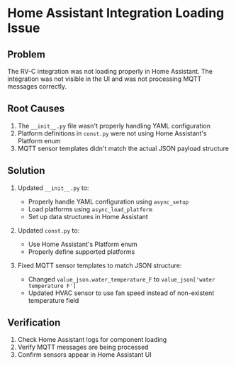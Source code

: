 # Home Assistant Integration Loading Issue

## Problem
The RV-C integration was not loading properly in Home Assistant. The integration was not visible in the UI and was not processing MQTT messages correctly.

## Root Causes
1. The `__init__.py` file wasn't properly handling YAML configuration
2. Platform definitions in `const.py` were not using Home Assistant's Platform enum
3. MQTT sensor templates didn't match the actual JSON payload structure

## Solution
1. Updated `__init__.py` to:
   - Properly handle YAML configuration using `async_setup`
   - Load platforms using `async_load_platform`
   - Set up data structures in Home Assistant

2. Updated `const.py` to:
   - Use Home Assistant's Platform enum
   - Properly define supported platforms

3. Fixed MQTT sensor templates to match JSON structure:
   - Changed `value_json.water_temperature_F` to `value_json['water temperature F']`
   - Updated HVAC sensor to use fan speed instead of non-existent temperature field

## Verification
1. Check Home Assistant logs for component loading
2. Verify MQTT messages are being processed
3. Confirm sensors appear in Home Assistant UI
